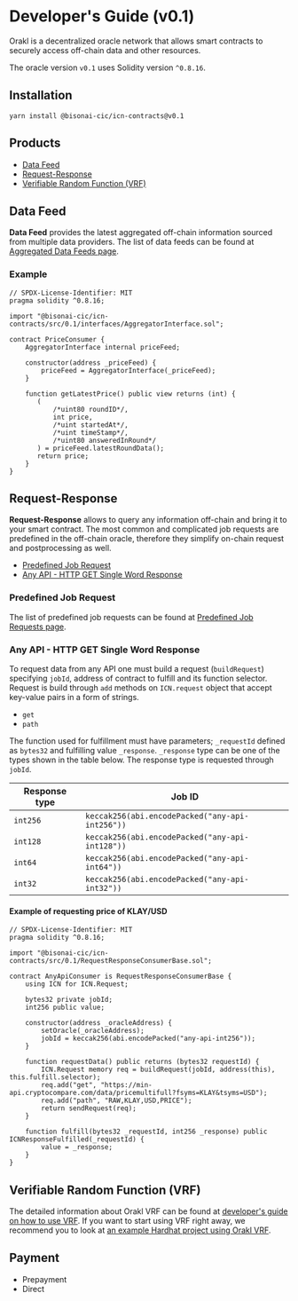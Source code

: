 # Developer's Guide (v0.1)

Orakl is a decentralized oracle network that allows smart contracts to securely access off-chain data and other resources.

The oracle version `v0.1` uses Solidity version `^0.8.16`.

## Installation

```
yarn install @bisonai-cic/icn-contracts@v0.1
```

## Products

* [Data Feed](#data-feed)
* [Request-Response](#request-response)
* [Verifiable Random Function (VRF)](#verifiable-random-function-vrf)

## Data Feed

**Data Feed** provides the latest aggregated off-chain information sourced from multiple data providers.
The list of data feeds can be found at [Aggregated Data Feeds page](aggregated-data-feeds.md).

### Example

```Solidity
// SPDX-License-Identifier: MIT
pragma solidity ^0.8.16;

import "@bisonai-cic/icn-contracts/src/0.1/interfaces/AggregatorInterface.sol";

contract PriceConsumer {
    AggregatorInterface internal priceFeed;

    constructor(address _priceFeed) {
        priceFeed = AggregatorInterface(_priceFeed);
    }

    function getLatestPrice() public view returns (int) {
       (
           /*uint80 roundID*/,
           int price,
           /*uint startedAt*/,
           /*uint timeStamp*/,
           /*uint80 answeredInRound*/
       ) = priceFeed.latestRoundData();
       return price;
    }
}

```

## Request-Response

**Request-Response** allows to query any information off-chain and bring it to your smart contract.
The most common and complicated job requests are predefined in the off-chain oracle, therefore they simplify on-chain request and postprocessing as well.

* [Predefined Job Request](#predefined-job-request)
* [Any API - HTTP GET Single Word Response](#any-api---http-get-single-word-response)

### Predefined Job Request

The list of predefined job requests can be found at [Predefined Job Requests page](predefined-job-requests.md).

### Any API - HTTP GET Single Word Response

To request data from any API one must build a request (`buildRequest`) specifying `jobId`, address of contract to fulfill and its function selector.
Request is build through `add` methods on `ICN.request` object that accept key-value pairs in a form of strings.

* `get`
* `path`

The function used for fulfillment must have parameters; `_requestId` defined as `bytes32` and fulfilling value `_response`.
`_response` type can be one of the types shown in the table below.
The response type is requested through `jobId`.

| Response type | Job ID                                          |
|---------------|-------------------------------------------------|
| `int256`      | `keccak256(abi.encodePacked("any-api-int256"))` |
| `int128`      | `keccak256(abi.encodePacked("any-api-int128"))` |
| `int64`       | `keccak256(abi.encodePacked("any-api-int64"))`  |
| `int32`       | `keccak256(abi.encodePacked("any-api-int32"))`  |

#### Example of requesting price of KLAY/USD

```Solidity
// SPDX-License-Identifier: MIT
pragma solidity ^0.8.16;

import "@bisonai-cic/icn-contracts/src/0.1/RequestResponseConsumerBase.sol";

contract AnyApiConsumer is RequestResponseConsumerBase {
    using ICN for ICN.Request;

    bytes32 private jobId;
    int256 public value;

    constructor(address _oracleAddress) {
        setOracle(_oracleAddress);
        jobId = keccak256(abi.encodePacked("any-api-int256"));
    }

    function requestData() public returns (bytes32 requestId) {
        ICN.Request memory req = buildRequest(jobId, address(this), this.fulfill.selector);
        req.add("get", "https://min-api.cryptocompare.com/data/pricemultifull?fsyms=KLAY&tsyms=USD");
        req.add("path", "RAW,KLAY,USD,PRICE");
        return sendRequest(req);
    }

    function fulfill(bytes32 _requestId, int256 _response) public ICNResponseFulfilled(_requestId) {
        value = _response;
    }
}
```

<!--
### Any API - HTTP GET Multi-Variable Word Responses
### Any API - HTTP GET Element in Array Response
### Any API - HTTP GET Large Responses
-->

## Verifiable Random Function (VRF)

The detailed information about Orakl VRF can be found at [developer's guide on how to use VRF](vrf.md).
If you want to start using VRF right away, we recommend you to look at [an example Hardhat project using Orakl VRF](https://github.com/Bisonai-CIC/vrf-consumer).

## Payment

* Prepayment
* Direct
